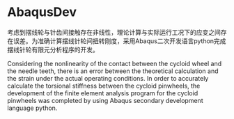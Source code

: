 # AbaqusDev

考虑到摆线轮与针齿间接触存在非线性，理论计算与实际运行工况下的应变之间存在误差。为准确计算摆线针轮间扭转刚度，采用Abaqus二次开发语言python完成摆线针轮有限元分析程序的开发。

Considering the nonlinearity of the contact between the cycloid wheel and the needle teeth, there is an error between the theoretical calculation and the strain under the actual operating conditions. In order to accurately calculate the torsional stiffness between the cycloid pinwheels, the development of the finite element analysis program for the cycloid pinwheels was completed by using Abaqus secondary development language python.
